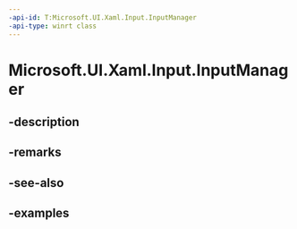 ```yaml
---
-api-id: T:Microsoft.UI.Xaml.Input.InputManager
-api-type: winrt class
---
```


# Microsoft.UI.Xaml.Input.InputManager

<!--
public static class InputManager
-->


## -description

## -remarks

## -see-also

## -examples


